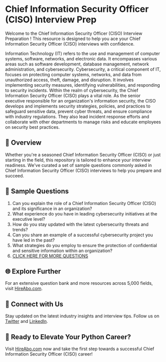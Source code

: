 # Chief Information Security Officer (CISO) Interview Prep

Welcome to the Chief Information Security Officer (CISO) Interview Preparation ! This resource is designed to help you ace your Chief Information Security Officer (CISO) interviews with confidence.

Information Technology (IT) refers to the use and management of computer systems, software, networks, and electronic data. It encompasses various areas such as software development, database management, network administration, and cybersecurity. Cybersecurity, a critical component of IT, focuses on protecting computer systems, networks, and data from unauthorized access, theft, damage, and disruption. It involves implementing security measures, identifying vulnerabilities, and responding to security incidents. Within the realm of cybersecurity, the Chief Information Security Officer (CISO) plays a vital role. As the senior executive responsible for an organization's information security, the CISO develops and implements security strategies, policies, and practices to safeguard sensitive data, prevent cyber threats, and ensure compliance with industry regulations. They also lead incident response efforts and collaborate with other departments to manage risks and educate employees on security best practices.

## 🚀 Overview

Whether you're a seasoned Chief Information Security Officer (CISO) or just starting in the field, this repository is tailored to enhance your interview readiness. We've curated a set of sample questions commonly asked in Chief Information Security Officer (CISO) interviews to help you prepare and succeed.

## 📝 Sample Questions

1. Can you explain the role of a Chief Information Security Officer (CISO) and its significance in an organization?
2. What experience do you have in leading cybersecurity initiatives at the executive level?
3. How do you stay updated with the latest cybersecurity threats and trends?
4. Can you share an example of a successful cybersecurity project you have led in the past?
5. What strategies do you employ to ensure the protection of confidential and sensitive information within an organization?
6. [CLICK HERE FOR MORE QUESTIONS](https://hireabo.com/job/0_2_11/Chief%20Information%20Security%20Officer%20CISO)

## 🌐 Explore Further

For an extensive question bank and more resources across 5,000 fields, visit [HireAbo.com](https://www.hireabo.com).

## 📱 Connect with Us

Stay updated on the latest industry insights and interview tips. Follow us on [Twitter](https://twitter.com/hireabo) and [LinkedIn](https://www.linkedin.com/in/hire-abo-3609972a8/).

## 🚀 Ready to Elevate Your Python Career?

Visit [HireAbo.com](https://www.hireabo.com) now and take the first step towards a successful Chief Information Security Officer (CISO) career!